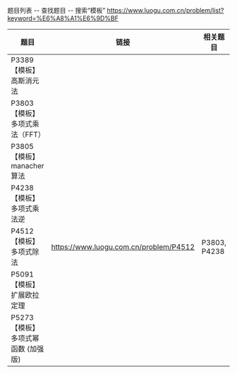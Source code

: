 
题目列表 -- 查找题目 -- 搜索“模板” https://www.luogu.com.cn/problem/list?keyword=%E6%A8%A1%E6%9D%BF

|题目|链接|相关题目|
|--|--|--|
| P3389 【模板】高斯消元法 |||
| P3803 【模板】多项式乘法（FFT） |||
| P3805 【模板】manacher算法 |||
| P4238 【模板】多项式乘法逆 |||
| P4512 【模板】多项式除法 | https://www.luogu.com.cn/problem/P4512 | P3803, P4238 |
| P5091 【模板】扩展欧拉定理 |||
| P5273 【模板】多项式幂函数 (加强版) |||
